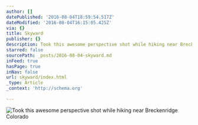 ```yaml
---
author: []
datePublished: '2016-08-04T18:59:54.517Z'
dateModified: '2016-08-04T16:15:05.425Z'
via: {}
title: Skyward
publisher: {}
description: Took this awesome perspective shot while hiking near Breckenridge Colorado
starred: false
sourcePath: _posts/2016-08-04-skyward.md
inFeed: true
hasPage: true
inNav: false
url: skyward/index.html
_type: Article
_context: 'http://schema.org'

---
```

![Took this awesome perspective shot while hiking near Breckenridge Colorado](https://the-grid-user-content.s3-us-west-2.amazonaws.com/3cd3436e-7bc1-4ed1-a7ae-e06516fb8243.jpg)